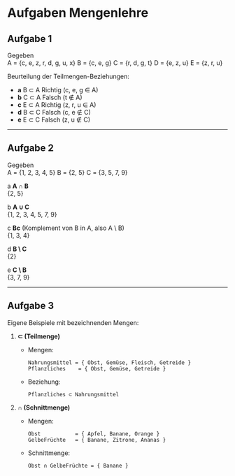 # Aufgaben Mengenlehre

## Aufgabe 1

Gegeben  
A = {c, e, z, r, d, g, u, x}
B = {c, e, g}
C = {r, d, g, t}
D = {e, z, u}
E = {z, r, u}

Beurteilung der Teilmengen-Beziehungen:  
- **a** B ⊂ A  Richtig (c, e, g ∈ A)  
- **b** C ⊂ A  Falsch (t ∉ A)  
- **c** E ⊂ A  Richtig (z, r, u ∈ A)  
- **d** B ⊂ C  Falsch (c, e ∉ C)  
- **e** E ⊂ C  Falsch (z, u ∉ C)  

---

## Aufgabe 2

Gegeben  
A = {1, 2, 3, 4, 5}
B = {2, 5}
C = {3, 5, 7, 9}

a **A ∩ B**  
{2, 5}


b **A ∪ C**  
{1, 2, 3, 4, 5, 7, 9}


c **Bc** (Komplement von B in A, also A \ B)  
{1, 3, 4}

d **B \ C**  
{2}

e **C \ B**  
{3, 7, 9}


---

## Aufgabe 3

Eigene Beispiele mit bezeichnenden Mengen:

1. **⊂ (Teilmenge)**  
   - Mengen:  
     ```
     Nahrungsmittel = { Obst, Gemüse, Fleisch, Getreide }
     Pflanzliches    = { Obst, Gemüse, Getreide }
     ```  
   - Beziehung:  
     ```
     Pflanzliches ⊂ Nahrungsmittel
     ```

2. **∩ (Schnittmenge)**  
   - Mengen:  
     ```
     Obst           = { Apfel, Banane, Orange }
     GelbeFrüchte   = { Banane, Zitrone, Ananas }
     ```  
   - Schnittmenge:  
     ```
     Obst ∩ GelbeFrüchte = { Banane }
     ```